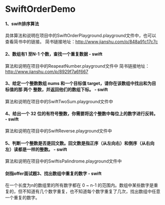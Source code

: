 # SwiftOrderDemo
#### 1、swift排序算法
具体算法和说明在项目中的SwiftOrderPlayground.playground文件中，也可以查看简书中的链接。
简书链接地址：http://www.jianshu.com/p/848a91c17c7c
#### 2、数组有1 至N-1 个数，查找一个重复数据 - swift
算法和说明在项目中的ReapeatNumber.playground文件中
简书链接地址：http://www.jianshu.com/p/8929f7a6f667
#### 3、给定一个整数数组 nums 和一个目标值 target，请你在该数组中找出和为目标值的那 两个 整数，并返回他们的数组下标。 - swift
算法和说明在项目中的SwiftTwoSum.playground文件中
#### 4、给出一个 32 位的有符号整数，你需要将这个整数中每位上的数字进行反转。 - swift
算法和说明在项目中的SwiftReverse.playground文件中
#### 5、判断一个整数是否是回文数。回文数是指正序（从左向右）和倒序（从右向左）读都是一样的整数。 - swift
算法和说明在项目中的SwiftisPalindrome.playground文件中
#### 剑指offer面试题3、找出数组中重复的数字 - swift
 在一个长度为n的数组里的所有数字都在 0 ~ n-1 的范围内。数组中某些数字是重复的，但不知道有几个数字重复，也不知道每个数字重复了几次，找出数组中任意一个重复的数字。
